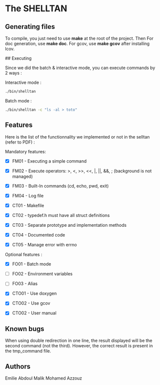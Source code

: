 # The SHELLTAN

## Generating files

To compile, you just need to use **make** at the root of the project. Then 
For doc generation, use **make doc**.
For gcov, use **make gcov** after installing lcov.  

## Executing

Since we did the batch & interactive mode, you can execute commands by 2 ways :

Interactive mode :
```bash
./bin/shelltan
```

Batch mode :
```bash
./bin/shelltan -c "ls -al > toto"
```


## Features

Here is the list of the functionnality we implemented or not in the selltan (refer to PDF) :  

Mandatory features:

- [X] FM01 - Executing a simple command
- [x] FM02 - Execute operators: >, <, >>, <<, |, ||, &&, ; (background is not managed)
- [x] FM03 - Built-In commands (cd, echo, pwd, exit)
- [x] FM04 - Log file  

- [X] CT01 - Makefile
- [X] CT02 - typedef.h must have all struct definitions
- [X] CT03 - Separate prototype and implementation methods
- [X] CT04 - Documented code
- [X] CT05 - Manage error with errno

Optional features :

- [X] FO01 - Batch mode
- [ ] FO02 - Environment variables
- [ ] FO03 - Alias  

- [X] CTO01 - Use doxygen
- [X] CTO02 - Use gcov
- [X] CTO02 - User manual

## Known bugs

When using double redirection in one line, the result displayed will be the second command (not the third). 
However, the correct result is present in the tmp_command file.

## Authors

Emilie Abdoul Malik
Mohamed Azzouz